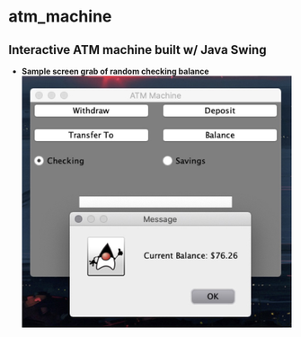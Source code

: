 # atm_machine

## Interactive ATM machine built w/ Java Swing


* **Sample screen grab of random checking balance**  
![Checking accnt](screen_grab/atm.jpg) 

